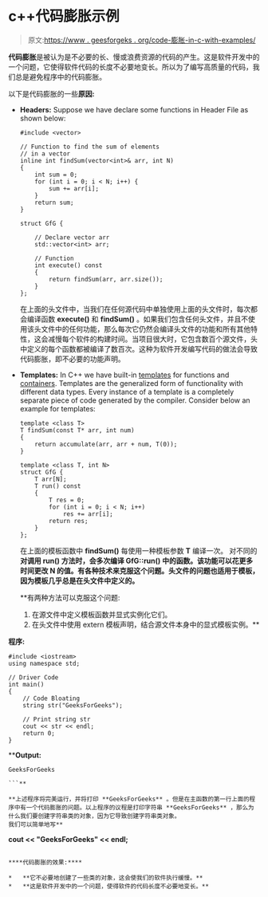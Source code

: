 # c++代码膨胀示例

> 原文:[https://www . geesforgeks . org/code-膨胀-in-c-with-examples/](https://www.geeksforgeeks.org/code-bloating-in-c-with-examples/)

**代码膨胀**是被认为是不必要的长、慢或浪费资源的代码的产生。这是软件开发中的一个问题，它使得软件代码的长度不必要地变长。所以为了编写高质量的代码，我们总是避免程序中的代码膨胀。

以下是代码膨胀的一些**原因:**

*   **Headers:** Suppose we have declare some functions in Header File as shown below:

    ```
    #include <vector>

    // Function to find the sum of elements
    // in a vector
    inline int findSum(vector<int>& arr, int N)
    {
        int sum = 0;
        for (int i = 0; i < N; i++) {
            sum += arr[i];
        }
        return sum;
    }

    struct GfG {

        // Declare vector arr
        std::vector<int> arr;

        // Function
        int execute() const
        {
            return findSum(arr, arr.size());
        }
    };
    ```

    在上面的头文件中，当我们在任何源代码中单独使用上面的头文件时，每次都会编译函数 **execute()** 和 **findSum()** 。如果我们包含任何头文件，并且不使用该头文件中的任何功能，那么每次它仍然会编译头文件的功能和所有其他特性，这会减慢每个软件的构建时间。当项目很大时，它包含数百个源文件，头中定义的每个函数都被编译了数百次。这种为软件开发编写代码的做法会导致代码膨胀，即不必要的功能声明。

*   **Templates:**
    In C++ we have built-in [templates](https://www.geeksforgeeks.org/templates-cpp/) for functions and [containers](https://www.geeksforgeeks.org/containers-cpp-stl/). Templates are the generalized form of functionality with different data types. Every instance of a template is a completely separate piece of code generated by the compiler.
    Consider below an example for templates:

    ```
    template <class T>
    T findSum(const T* arr, int num)
    {
        return accumulate(arr, arr + num, T(0));
    }

    template <class T, int N>
    struct GfG {
        T arr[N];
        T run() const
        {
            T res = 0;
            for (int i = 0; i < N; i++)
                res += arr[i];
            return res;
        }
    };
    ```

    在上面的模板函数中 **findSum()** 每使用一种模板参数 **T** 编译一次。
    对不同的**对调用 **run()** 方法时，会多次编译 **GfG::run()** 中的函数。该功能可以花更多时间更改 **N** 的值。有各种技术来克服这个问题。头文件的问题也适用于模板，因为模板几乎总是在头文件中定义的。**

     **有两种方法可以克服这个问题:

    1.  在源文件中定义模板函数并显式实例化它们。
    2.  在头文件中使用 extern 模板声明，结合源文件本身中的显式模板实例。** 

****程序:****

```
#include <iostream>
using namespace std;

// Driver Code
int main()
{
    // Code Bloating
    string str("GeeksForGeeks");

    // Print string str
    cout << str << endl;
    return 0;
}
```

****Output:**

```
GeeksForGeeks

```** 

**上述程序将完美运行，并将打印 **GeeksForGeeks** 。但是在主函数的第一行上面的程序中有一个代码膨胀的问题。以上程序的议程是打印字符串 **GeeksForGeeks** ，那么为什么我们要创建字符串类的对象，因为它导致创建字符串类对象。
我们可以简单地写**

```
**cout << "GeeksForGeeks" << endl;** 
```

****代码膨胀的效果:****

*   **它不必要地创建了一些类的对象，这会使我们的软件执行缓慢。**
*   **这是软件开发中的一个问题，使得软件的代码长度不必要地变长。**